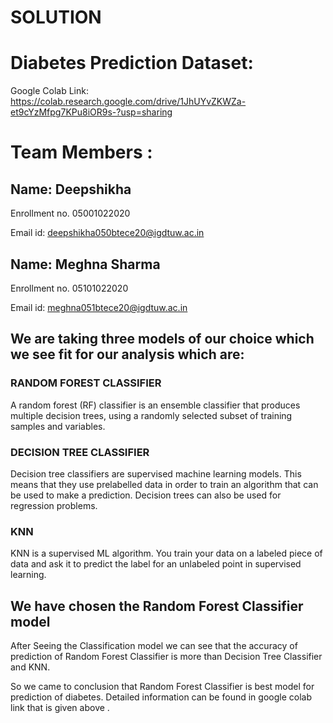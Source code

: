 # SOLUTION
# Diabetes Prediction Dataset:

Google Colab Link: https://colab.research.google.com/drive/1JhUYvZKWZa-et9cYzMfpg7KPu8iOR9s-?usp=sharing

# Team Members : 

## Name: Deepshikha

Enrollment no. 05001022020

Email id: deepshikha050btece20@igdtuw.ac.in

## Name: Meghna Sharma

Enrollment no. 05101022020

Email id: meghna051btece20@igdtuw.ac.in

## We are taking three models of our choice which we see fit for our analysis which are:

### RANDOM FOREST CLASSIFIER

A random forest (RF) classifier is an ensemble classifier that produces multiple decision trees, using a randomly selected subset of training samples and variables.

### DECISION TREE CLASSIFIER

Decision tree classifiers are supervised machine learning models. This means that they use prelabelled data in order to train an algorithm that can be used to make a prediction. Decision trees can also be used for regression problems.

### KNN

KNN is a supervised ML algorithm. You train your data on a labeled piece of data and ask it to predict the label for an unlabeled point in supervised learning.

## We have chosen the Random Forest Classifier model

After Seeing the Classification model we can see that the accuracy of prediction of Random Forest Classifier is more than Decision Tree Classifier and KNN.

So we came to conclusion that Random Forest Classifier is best model for prediction of diabetes.
Detailed information can be found in google colab link that is given above .

